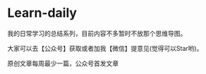 # Learn-daily
我的日常学习的总结系列，目前内容不多暂时不放那个思维导图。

大家可以去【公众号】获取或者加我【微信】提意见(觉得可以Star哟)。

原创文章每周最少一篇，公众号首发文章
